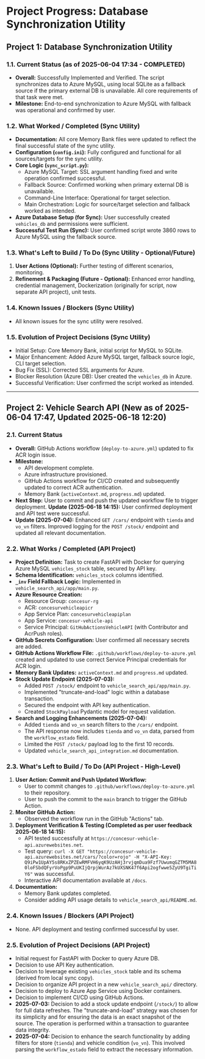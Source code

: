 # Project Progress: Database Synchronization Utility

## Project 1: Database Synchronization Utility

### 1.1. Current Status (as of 2025-06-04 17:34 - COMPLETED)

-   **Overall:** Successfully Implemented and Verified. The script synchronizes data to Azure MySQL, using local SQLite as a fallback source if the primary external DB is unavailable. All core requirements of that task were met.
-   **Milestone:** End-to-end synchronization to Azure MySQL with fallback was operational and confirmed by user.

### 1.2. What Worked / Completed (Sync Utility)

-   **Documentation:** All core Memory Bank files were updated to reflect the final successful state of the sync utility.
-   **Configuration (`config.ini`):** Fully configured and functional for all sources/targets for the sync utility.
-   **Core Logic (`sync_script.py`):**
    -   Azure MySQL Target: SSL argument handling fixed and write operation confirmed successful.
    -   Fallback Source: Confirmed working when primary external DB is unavailable.
    -   Command-Line Interface: Operational for target selection.
    -   Main Orchestration: Logic for source/target selection and fallback worked as intended.
-   **Azure Database Setup (for Sync):** User successfully created `vehicles_db` and permissions were sufficient.
-   **Successful Test Run (Sync):** User confirmed script wrote 3860 rows to Azure MySQL using the fallback source.

### 1.3. What's Left to Build / To Do (Sync Utility - Optional/Future)

1.  **User Actions (Optional):** Further testing of different scenarios, monitoring.
2.  **Refinement & Packaging (Future - Optional):** Enhanced error handling, credential management, Dockerization (originally for script, now separate API project), unit tests.

### 1.4. Known Issues / Blockers (Sync Utility)

-   All known issues for the sync utility were resolved.

### 1.5. Evolution of Project Decisions (Sync Utility)

-   Initial Setup: Core Memory Bank, initial script for MySQL to SQLite.
-   Major Enhancement: Added Azure MySQL target, fallback source logic, CLI target selection.
-   Bug Fix (SSL): Corrected SSL arguments for Azure.
-   Blocker Resolution (Azure DB): User created the `vehicles_db` in Azure.
-   Successful Verification: User confirmed the script worked as intended.

---

## Project 2: Vehicle Search API (New as of 2025-06-04 17:47, Updated 2025-06-18 12:20)

### 2.1. Current Status

-   **Overall:** GitHub Actions workflow (`deploy-to-azure.yml`) updated to fix ACR login issue.
-   **Milestone:**
    -   API development complete.
    -   Azure infrastructure provisioned.
    -   GitHub Actions workflow for CI/CD created and subsequently updated to correct ACR authentication.
    -   Memory Bank (`activeContext.md`, `progress.md`) updated.
-   **Next Step:** User to commit and push the updated workflow file to trigger deployment. **Update (2025-06-18 14:15):** User confirmed deployment and API test were successful.
-   **Update (2025-07-04):** Enhanced `GET /cars/` endpoint with `tienda` and `vo_vn` filters. Improved logging for the `POST /stock/` endpoint and updated all relevant documentation.

### 2.2. What Works / Completed (API Project)

-   **Project Definition:** Task to create FastAPI with Docker for querying Azure MySQL `vehicles_stock` table, secured by API key.
-   **Schema Identification:** `vehicles_stock` columns identified.
-   **`_inv` Field Fallback Logic:** Implemented in `vehicle_search_api/app/main.py`.
-   **Azure Resource Creation:**
    -   Resource Group: `concesur-rg`
    -   ACR: `concesurvehicleapicr`
    -   App Service Plan: `concesurvehicleapiplan`
    -   App Service: `concesur-vehicle-api`
    -   Service Principal: `GitHubActionsVehicleAPI` (with Contributor and AcrPush roles).
-   **GitHub Secrets Configuration:** User confirmed all necessary secrets are added.
-   **GitHub Actions Workflow File:** `.github/workflows/deploy-to-azure.yml` created and updated to use correct Service Principal credentials for ACR login.
-   **Memory Bank Updates:** `activeContext.md` and `progress.md` updated.
-   **Stock Update Endpoint (2025-07-03):**
    -   Added `POST /stock/` endpoint to `vehicle_search_api/app/main.py`.
    -   Implemented "truncate-and-load" logic within a database transaction.
    -   Secured the endpoint with API key authentication.
    -   Created `StockPayload` Pydantic model for request validation.
-   **Search and Logging Enhancements (2025-07-04):**
    -   Added `tienda` and `vo_vn` search filters to the `/cars/` endpoint.
    -   The API response now includes `tienda` and `vo_vn` data, parsed from the `workflow_estado` field.
    -   Limited the `POST /stock/` payload log to the first 10 records.
    -   Updated `vehicle_search_api_integration.md` documentation.


### 2.3. What's Left to Build / To Do (API Project - High-Level)

1.  **User Action: Commit and Push Updated Workflow:**
    -   User to commit changes to `.github/workflows/deploy-to-azure.yml` to their repository.
    -   User to push the commit to the `main` branch to trigger the GitHub Action.
2.  **Monitor GitHub Action:**
    -   Observed the workflow run in the GitHub "Actions" tab.
3.  **Deployment Verification & Testing (Completed as per user feedback 2025-06-18 14:15):**
    -   API tested successfully at `https://concesur-vehicle-api.azurewebsites.net`.
    -   Test query: `curl -X GET "https://concesur-vehicle-api.azurewebsites.net/cars/?color=rojo" -H "X-API-Key: Q9iPw1UpAY5s8RKxZPZEwRMFVH6yqK9UzAHj3rvjqmDua9Fzf7UwumqGZTM5MA80loFSbdQFyrVoPgp9PuUKIjQrpjWurAz7kUXSNK47f6Api2ogfwwe5ZyU9TgiTiY6"` was successful.
    -   Interactive API documentation available at `/docs`.
4.  **Documentation:**
    -   Memory Bank updates completed.
    -   Consider adding API usage details to `vehicle_search_api/README.md`.

### 2.4. Known Issues / Blockers (API Project)

-   None. API deployment and testing confirmed successful by user.

### 2.5. Evolution of Project Decisions (API Project)

-   Initial request for FastAPI with Docker to query Azure DB.
-   Decision to use API Key authentication.
-   Decision to leverage existing `vehicles_stock` table and its schema (derived from local sync copy).
-   Decision to organize API project in a new `vehicle_search_api/` directory.
-   Decision to deploy to Azure App Service using Docker containers.
-   Decision to implement CI/CD using GitHub Actions.
-   **2025-07-03:** Decision to add a stock update endpoint (`/stock/`) to allow for full data refreshes. The "truncate-and-load" strategy was chosen for its simplicity and for ensuring the data is an exact snapshot of the source. The operation is performed within a transaction to guarantee data integrity.
-   **2025-07-04:** Decision to enhance the search functionality by adding filters for store (`tienda`) and vehicle condition (`vo_vn`). This involved parsing the `workflow_estado` field to extract the necessary information.
